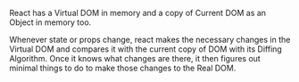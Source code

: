 React has a Virtual DOM in memory and a copy of Current DOM as an Object in memory too. 

Whenever state or props change, react makes the necessary changes in the Virtual DOM and compares it with the current copy of DOM with its Diffing Algorithm. Once it knows what changes are there, it then figures out minimal things to do to make those changes to the Real DOM.